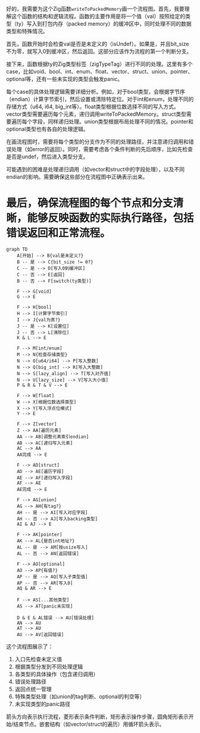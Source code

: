 好的，我需要为这个Zig函数`writeToPackedMemory`画一个流程图。首先，我要理解这个函数的结构和逻辑流程。函数的主要作用是将一个值（val）按照给定的类型（ty）写入到打包内存（packed memory）的缓冲区中，同时处理不同的数据类型和特殊情况。

首先，函数开始时会检查val是否是未定义的（isUndef）。如果是，并且bit_size不为零，就写入0到缓冲区，然后返回。这部分应该作为流程的第一个判断分支。

接下来，函数根据ty的Zig类型标签（zigTypeTag）进行不同的处理。这里有多个case，比如void、bool、int、enum、float、vector、struct、union、pointer、optional等，还有一些未实现的类型会触发panic。

每个case的具体处理逻辑需要详细分析。例如，对于bool类型，会根据字节序（endian）计算字节索引，然后设置或清除特定位。对于int和enum，处理不同的存储方式（u64, i64, big_int等）。float类型根据位数选择不同的写入方式。vector类型需要遍历每个元素，递归调用writeToPackedMemory。struct类型需要遍历每个字段，同样递归处理。union类型根据布局处理不同的情况。pointer和optional类型也有各自的处理逻辑。

在画流程图时，需要将每个类型的分支作为不同的处理路径，并注意递归调用和错误处理（如error的返回）。同时，需要考虑各个条件判断的先后顺序，比如先检查是否是undef，然后进入类型分支。

可能遇到的困难是处理递归调用（如vector和struct中的字段处理），以及不同endian的影响。需要确保这些部分在流程图中正确表示出来。

最后，确保流程图的每个节点和分支清晰，能够反映函数的实际执行路径，包括错误返回和正常流程。
================================================
```mermaid
graph TD
    A[开始] --> B{val是未定义?}
    B -- 是 --> C{bit_size != 0?}
    C -- 是 --> D[写入0到缓冲区]
    C -- 否 --> E[返回]
    B -- 否 --> F[switch(ty类型)]
    
    F --> G[void]
    G --> E
    
    F --> H[bool]
    H --> I[计算字节索引]
    I --> J{val为真?}
    J -- 是 --> K[设置位]
    J -- 否 --> L[清除位]
    K & L --> E
    
    F --> M[int/enum]
    M --> N{检查存储类型}
    N --> O[u64/i64] --> P[写入整数]
    N --> Q[big_int] --> R[写入大整数]
    N --> S[lazy_align] --> T[写入对齐值]
    N --> U[lazy_size] --> V[写入大小值]
    P & R & T & V --> E
    
    F --> W[float]
    W --> X[根据位数选择类型]
    X --> Y[写入浮点位模式]
    Y --> E
    
    F --> Z[vector]
    Z --> AA[遍历元素]
    AA --> AB[调整元素索引endian]
    AB --> AC[递归写入元素]
    AC --> AA
    AA完成 --> E
    
    F --> AD[struct]
    AD --> AE[遍历字段]
    AE --> AF[递归写入字段]
    AF --> AE
    AE完成 --> E
    
    F --> AG[union]
    AG --> AH{有tag?}
    AH -- 是 --> AI[写入对应字段]
    AH -- 否 --> AJ[写入backing类型]
    AI & AJ --> E
    
    F --> AK[pointer]
    AK --> AL{是否int地址?}
    AL -- 是 --> AM[按usize写入]
    AL -- 否 --> AN[返回错误]
    
    F --> AO[optional]
    AO --> AP{有值?}
    AP -- 是 --> AQ[写入子类型值]
    AP -- 否 --> AR[写入0]
    AQ & AR --> E
    
    F --> AS[...其他类型]
    AS --> AT[panic未实现]
    
    D & E & AL错误 --> AU[错误处理]
    AN --> AU
    AT --> AU
    AU --> AV[返回错误]
``` 

这个流程图展示了：
1. 入口先检查未定义值
2. 根据类型分发到不同处理逻辑
3. 各类型的具体操作（包含递归调用）
4. 错误处理路径
5. 返回点统一管理
6. 特殊类型处理（如union的tag判断、optional的判空等）
7. 未实现类型的panic路径

箭头方向表示执行流程，菱形表示条件判断，矩形表示操作步骤，圆角矩形表示开始/结束节点。嵌套结构（如vector/struct的遍历）用循环箭头表示。